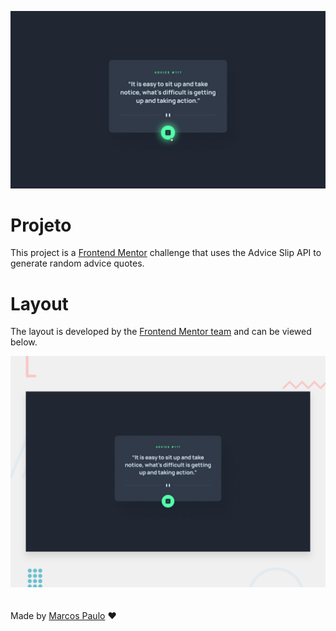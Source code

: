<p align="center">
<img src="./assets/design/active-states.jpg">
</p>

# Projeto

This project is a [Frontend Mentor](https://www.frontendmentor.io/challenges/) challenge that uses the Advice Slip API to generate random advice quotes.

# Layout

The layout is developed by the [Frontend Mentor team](https://www.frontendmentor.io/) and can be viewed below.

<img src="./assets/design/desktop-preview.jpg" alt="Layout" style="margin-bottom: 20px;">

Made by [Marcos Paulo](https://github.com/marcosp-aulo/) ❤